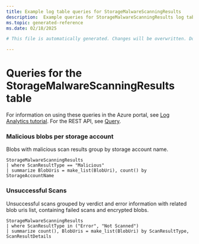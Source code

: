 ```yaml
---
title: Example log table queries for StorageMalwareScanningResults
description:  Example queries for StorageMalwareScanningResults log table
ms.topic: generated-reference
ms.date: 02/18/2025

# This file is automatically generated. Changes will be overwritten. Do not change this file directly. 

---
```


# Queries for the StorageMalwareScanningResults table

For information on using these queries in the Azure portal, see [Log Analytics tutorial](/azure/azure-monitor/logs/log-analytics-tutorial). For the REST API, see [Query](/rest/api/loganalytics/query).


### Malicious blobs per storage account  


Blobs with malicious scan results group by storage account name.  

```query
StorageMalwareScanningResults
| where ScanResultType == "Malicious"
| summarize BlobUris = make_list(BlobUri), count() by StorageAccountName
```



### Unsuccessful Scans  


Unsuccessful scans grouped by verdict and error information with related blob uris list, containing failed scans and encrypted blobs.  

```query
StorageMalwareScanningResults
| where ScanResultType in ("Error", "Not Scanned")
| summarize count(), BlobUris = make_list(BlobUri) by ScanResultType, ScanResultDetails
```

